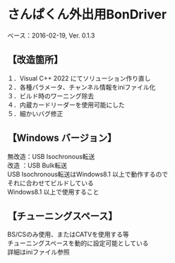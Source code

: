 # さんぱくん外出用BonDriver  

ベース：2016-02-19, Ver. 0.1.3  

## 【改造箇所】  
１．Visual C++ 2022 にてソリューション作り直し  
２．各種パラメータ、チャンネル情報をiniファイル化  
３．ビルド時のワーニング除去  
４．内蔵カードリーダーを使用可能にした  
５．細かいバグ修正  

## 【Windows バージョン】  
無改造：USB Isochronous転送  
改造  ：USB Bulk転送  
USB Isochronous転送はWindows8.1 以上で動作するので  
それに合わせてビルドしている  
Windows8.1 以上で使用すること  

## 【チューニングスペース】  
BS/CSのみ使用、またはCATVを使用する等  
チューニングスペースを動的に設定可能としている  
詳細はiniファイル参照  
